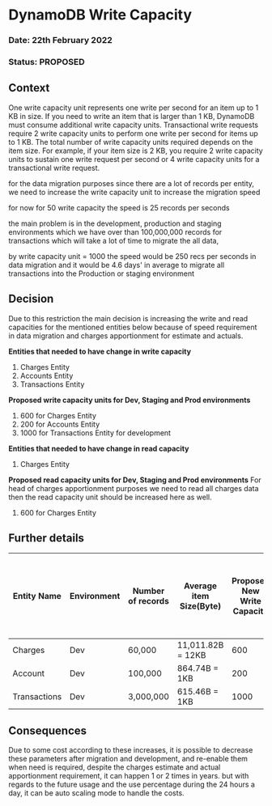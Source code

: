 # DynamoDB Write Capacity

### **Date:** 22th February 2022

### **Status:** PROPOSED

## **Context**

One write capacity unit represents one write per second for an item up to 1 KB in size. If you need to write an item that is larger than 1 KB, DynamoDB must consume additional write capacity units. Transactional write requests require 2 write capacity units to perform one write per second for items up to 1 KB. The total number of write capacity units required depends on the item size. For example, if your item size is 2 KB, you require 2 write capacity units to sustain one write request per second or 4 write capacity units for a transactional write request.


for the data migration purposes since there are a lot of records per entity, we need to increase the write capacity unit to increase the migration speed

for now for 50 write capacity the speed is 25 records per seconds

the main problem is in the development, production and staging environments which we have over than 100,000,000 records for transactions which will take a lot of time to migrate the all data,

by write capacity unit = 1000 the speed would be 250 recs per seconds in data migration and it would be 4.6 days' in average to migrate all transactions into the Production or staging environment

## **Decision**

Due to this restriction the main decision is increasing the write and read capacities for the mentioned entities below because of speed requirement in data migration and charges apportionment for estimate and actuals.

**Entities that needed to have change in write capacity**

1. Charges Entity
2. Accounts Entity
3. Transactions Entity

**Proposed write capacity units for Dev, Staging and Prod environments**

1. 600 for Charges Entity
2. 200 for Accounts Entity
3. 1000 for Transactions Entity for development

**Entities that needed to have change in read capacity**

1. Charges Entity

**Proposed read capacity units for Dev, Staging and Prod environments**
For head of charges apportionment purposes we need to read all charges data then the read capacity unit should be increased here as well.

1. 600 for Charges Entity

## **Further details**

| Entity Name | Environment | Number of records | Average item Size(Byte) | Proposed New Write Capacity | Proposed New Read Capacity | Number or records/second after the change | Estimated Time to move all the records from IFS -> FFS | The required AWS package size for each proposed change |
|------|------|------|------|------|------|------|------------------|-------------|
| Charges | Dev | 60,000 | 11,011.82B = 12KB | 600 | 600 | 50/Sec | 20m | $413.55 / month |
| Account | Dev | 100,000 | 864.74B = 1KB | 200 | 10 | 200/Sec | 9m | $116.03 / month |
| Transactions | Dev | 3,000,000 | 615.46B = 1KB | 1000 | 10 | 1000/Sec | 50m | $575.52 / month |

## **Consequences**
Due to some cost according to these increases, it is possible to decrease these parameters after migration and development, and re-enable them when need is required, despite the charges estimate and actual apportionment requirement, it can happen 1 or 2 times in years.
but with regards to the future usage and the use percentage during the 24 hours a day, it can be auto scaling mode to handle the costs.